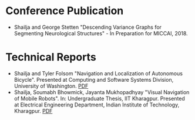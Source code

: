 # Conference Publication
* Shailja and George Stetten "Descending Variance Graphs for Segmenting Neurological Structures" - In Preparation for MICCAI, 2018.

# Technical Reports
* Shailja and Tyler Folsom "Navigation and Localization of Autonomous Bicycle". Presented at Computing and Software Systems Division, University of Washington. [PDF](https://shailjasah.github.io/UW.pdf)
* Shailja, Soumabh Bhowmick, Jayanta Mukhopadhyay "Visual Navigation of Mobile Robots". In: Undergraduate Thesis, IIT Kharagpur. Presented at Electrical Engineering Department, Indian Institute of Technology, Kharagpur.  [PDF](https://shailjasah.github.io/IIT.pdf)

